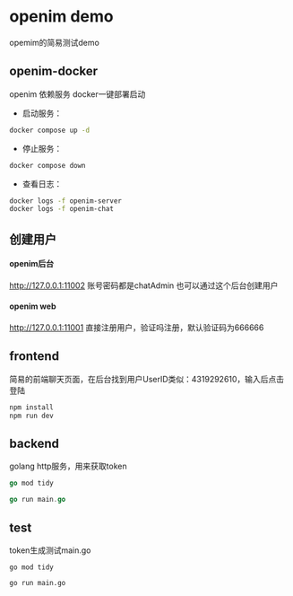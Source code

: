 # openim demo
opemim的简易测试demo

## openim-docker
openim 依赖服务 docker一键部署启动

- 启动服务：
```bash
docker compose up -d
```

- 停止服务：
```bash
docker compose down
```

- 查看日志：
```bash
docker logs -f openim-server
docker logs -f openim-chat
```

## 创建用户

#### openim后台
http://127.0.0.1:11002
账号密码都是chatAdmin
也可以通过这个后台创建用户

#### openim web
http://127.0.0.1:11001
直接注册用户，验证吗注册，默认验证码为666666


## frontend
简易的前端聊天页面，在后台找到用户UserID类似：4319292610，输入后点击登陆

```ts
npm install
npm run dev
```

## backend
golang http服务，用来获取token
```go
go mod tidy

go run main.go
```


## test
token生成测试main.go
```
go mod tidy

go run main.go
```